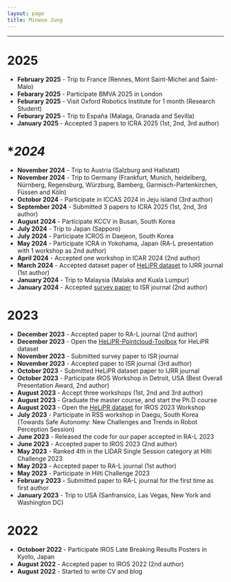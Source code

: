 ```yaml
---
layout: page
title: Minwoo Jung
---
```


---
# **2025**
+ **February 2025** - Trip to France (Rennes, Mont Saint-Michel and Saint-Malo)
+ **Febarary 2025** - Participate BMVA 2025 in London
+ **Feburary 2025** - Visit Oxford Robotics Institute for 1 month (Research Student)
+ **Feburary 2025** - Trip to España (Malaga, Granada and Sevilla)
+ **January 2025** - Accepted 3 papers to ICRA 2025 (1st, 2nd, 3rd author)

# **2024*
+ **November 2024** - Trip to Austria (Salzburg and Hallstatt)
+ **November 2024** - Trip to Germany (Frankfurt, Munich, heidelberg, Nürnberg, Regensburg, Würzburg, Bamberg, Garmisch-Partenkirchen, Füssen and Köln)
+ **Octobor 2024** - Participate in ICCAS 2024 in Jeju island (3rd author)
+ **September 2024** - Submitted 3 papers to ICRA 2025 (1st, 2nd, 3rd author)
+ **August 2024** - Participate KCCV in Busan, South Korea
+ **July 2024** - Trip to Japan (Sapporo)
+ **July 2024** - Participate ICROS in Daejeon, South Korea
+ **May 2024** - Participate ICRA in Yokohama, Japan (RA-L presentation with 1 workshop as 2nd author)
+ **April 2024** - Accepted one workshop in ICAR 2024 (2nd author)
+ **March 2024** - Accepted dataset paper of [HeLiPR dataset](https://sites.google.com/view/heliprdataset) to IJRR journal (1st author)
+ **January 2024** - Trip to Malaysia (Malaka and Kuala Lumpur)
+ **January 2024** - Accepted [survey paper](https://link.springer.com/article/10.1007/s11370-024-00515-8) to ISR journal (2nd author)

# **2023**
+ **December 2023** - Accepted paper to RA-L journal (2nd author)
+ **December 2023** - Open the [HeLiPR-Pointcloud-Toolbox](https://github.com/minwoo0611/HeLiPR-Pointcloud-Toolbox) for HeLiPR dataset
+ **November 2023** - Submitted survey paper to ISR journal
+ **November 2023** - Accepted paper to ISR journal (3rd author)
+ **October 2023** - Submitted HeLiPR dataset paper to IJRR journal
+ **October 2023** - Participate IROS Workshop in Detroit, USA (Best Overall Presentation Award, 2nd author) 
+ **August 2023** - Accept three workshops (1st, 2nd and 3rd author)
+ **August 2023** - Graduate the master course, and start the Ph.D course
+ **August 2023** - Open the [HeLiPR dataset](https://sites.google.com/view/heliprdataset) for IROS 2023 Workshop
+ **July 2023** - Participate in RSS workshop in Daegu, South Korea (Towards Safe Autonomy: New Challenges and Trends in Robot Perception Session) 
+ **June 2023** - Released the code for our paper accepted in RA-L 2023
+ **June 2023** - Accepted paper to IROS 2023 (2nd author)
+ **May 2023** - Ranked 4th in the LIDAR Single Session category at Hilti Challenge 2023 
+ **May 2023** - Accepted paper to RA-L journal (1st author)
+ **May 2023** - Participate in Hilti Challenge 2023
+ **February 2023** - Submitted paper to RA-L journal for the first time as first author
+ **January 2023** - Trip to USA (Sanfransico, Las Vegas, New York and Washington DC)

# **2022**
+ **Octoboer 2022** - Participate IROS Late Breaking Results Posters in Kyoto, Japan 
+ **August 2022** - Accepted paper to IROS 2022 (2nd author)
+ **August 2022** - Started to write CV and blog
